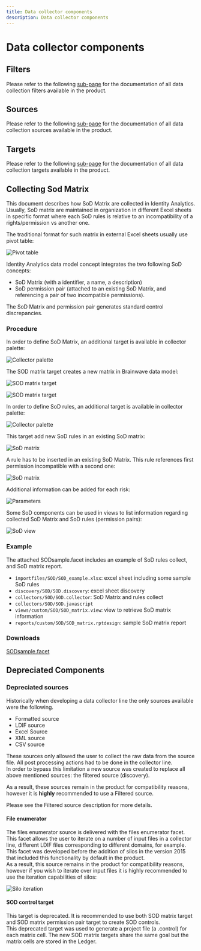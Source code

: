```yaml
---
title: Data collector components
description: Data collector components
---
```


# Data collector components

## Filters

Please refer to the following [sub-page](/filters) for the documentation of all data collection filters available in the product.

## Sources

Please refer to the following [sub-page](/sources) for the documentation of all data collection sources available in the product.

## Targets

Please refer to the following [sub-page](/target) for the documentation of all data collection targets available in the product.

## Collecting Sod Matrix

This document describes how SoD Matrix are collected in Identity Analytics. Usually, SoD matrix are maintained in organization in different Excel sheets in specific format where each SoD rules is relative to an incompatibility of a rights/permission vs another one.

The traditional format for such matrix in external Excel sheets usually use pivot table:

![Pivot table](../images/SoD_Pivot_Table.png "Pivot table")  

Identity Analytics data model concept integrates the two following SoD concepts:  

- SoD Matrix (with a identifier, a name, a description)  
- SoD permission pair (attached to an existing SoD Matrix, and referencing a pair of two incompatible permissions).

The SoD Matrix and permission pair generates standard control discrepancies.

### Procedure

In order to define SoD Matrix, an additional target is available in collector palette:

![Collector palette](../images/SoD_Palet1.png "Collector palette")  

The SOD matrix target creates a new matrix in Brainwave data model:

![SOD matrix target](../images/SoD_Collect1.png "SOD matrix target")  

![SOD matrix target](../images/SoD_Collect2.png "SOD matrix target")  

In order to define SoD rules, an additional target is available in collector palette:

![Collector palette](../images/SoD_Palet2.png "Collector palette")  

This target add new SoD rules in an existing SoD matrix:

![SoD matrix](../images/SoD_Collect4.png "SoD matrix")  

A rule has to be inserted in an existing SoD Matrix. This rule references first permission incompatible with a second one:

![SoD matrix](../images/SoD_Collect3.png "SoD matrix")  

Additional information can be added for each risk:

![Parameters](../images/SoD_Collect5.png "Parameters")  

Some SoD components can be used in views to list information regarding collected SoD Matrix and SoD rules (permission pairs):

![SoD view](../images/SoD_View1.png "SoD view")  

### Example

The attached SODsample.facet includes an example of SoD rules collect, and SoD matrix report.

- `importfiles/SOD/SOD_example.xlsx`: excel sheet including some sample SoD rules
- `discovery/SOD/SOD.discovery`: excel sheet discovery
- `collectors/SOD/SOD.collector`: SoD Matrix and rules collect
- `collectors/SOD/SOD.javascript`
- `views/custom/SOD/SOD_matrix.view`: view to retrieve SoD matrix information
- `reports/custom/SOD/SOD_matrix.rptdesign`: sample SoD matrix report

### Downloads

[SODsample.facet](https://download.brainwavegrc.com/index.php/s/zZkRnaQe4DNQ8ER)

## Depreciated Components

### Depreciated sources

Historically when developing a data collector line the only sources available were the following.

- Formatted source
- LDIF source
- Excel Source
- XML source
- CSV source

These sources only allowed the user to collect the raw data from the source file. All post processing actions had to be done in the collector line.  
In order to bypass this limitation a new source was created to replace all above mentioned sources: the filtered source (discovery).  

As a result, these sources remain in the product for compatibility reasons, however it is **highly** recommended to use a Filtered source.  

Please see the Filtered source description for more details.

#### File enumerator

The files enumerator source is delivered with the files enumerator facet.  
This facet allows the user to iterate on a number of input files in a collector line, different LDIF files corresponding to different domains, for example.  
This facet was developed before the addition of silos in the version 2015 that included this functionality by default in the product.  
As a result, this source remains in the product for compatibility reasons, however if you wish to iterate over input files it is highly recommended to use the iteration capabilities of silos:  

![Silo iteration](../images/silo-iteration.png "Silo iteration")

#### SOD control target

This target is deprecated. It is recommended to use both SOD matrix target and SOD matrix permission pair target to create SOD controls.  
This deprecated target was used to generate a project file (a .control) for each matrix cell. The new SOD matrix targets share the same goal but the matrix cells are stored in the Ledger.  
